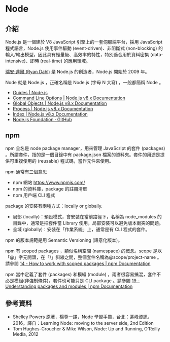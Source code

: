 # Node

## 介紹

Node.js 是一個建於 V8 JavaScript 引擎上的一套伺服端平台，採用 JavaScript 程式語言，Node.js 使用事件驅動 (event-driven)、非阻斷式 (non-blocking) 的輸入/輸出模型，因此具有輕量級、高效率的特性，特別適合用於資料密集 (data-intensive)、即時 (real-time) 的應用領域。

[瑞安‧達爾 (Ryan Dahl)](https://github.com/ry) 是 Node.js 的創造者，Node.js 開始於 2009 年。

Node 就是 Node.js ，正確名稱是 Node.js (字母 N 大寫) ，一般都簡稱 Node 。

* [Guides | Node.js](https://nodejs.org/en/docs/guides/)
* [Command Line Options | Node.js v8.x Documentation](https://nodejs.org/dist/latest-v8.x/docs/api/cli.html)
* [Global Objects | Node.js v8.x Documentation](https://nodejs.org/dist/latest-v8.x/docs/api/globals.html)
* [Process | Node.js v8.x Documentation](https://nodejs.org/dist/latest-v8.x/docs/api/process.html)
* [Index | Node.js v8.x Documentation](https://nodejs.org/dist/latest-v8.x/docs/api/)
* [Node.js Foundation · GitHub](https://github.com/nodejs)

## npm

npm 全名是 node package manager，用來管理 JavaScript 的套件 (packages) 。所謂套件，指的是一個目錄中有 package.json 檔案的資料夾。套件的用途是提供可重複使用的 (reusable) 程式碼，當作元件來使用。

npm 通常有三個意思

* npm 網站 https://www.npmjs.com/
* npm 的資料庫，package 的註冊清單
* npm 用戶端 CLI 程式

package 的安裝有兩種方式：locally or globally.

* 局部 (locally)：預設模式，會安裝在當前路徑下，名稱為 node_modules 的目錄中，通常是把套件當 Library 使用，局部安裝可以避免版本衝突的問題。
* 全域 (globally)：安裝在「作業系統」上，通常是有 CLI 程式的套件。

npm 的版本規範是用 Semantic Versioning (語意化版本)。

npm 有 scoped packages ，類似名稱空間 (namespace) 的概念。scope 是以「@」字元開頭，在「/」斜線之間，整個套件名稱為@scope/project-name 。請參閱 [14 - How to work with scoped packages | npm Documentation](https://docs.npmjs.com/getting-started/scoped-packages)

npm 當中定義了套件 (packages) 和模組 (module) ，兩者很容易搞混，套件不必是模組(非強制條件)，套件也可能只是 CLI package 。請參閱 [19 - Understanding packages and modules | npm Documentation](https://docs.npmjs.com/getting-started/packages)

## 參考資料

* Shelley Powers 原著，楊尊一譯，Node 學習手冊，台北：碁峰資訊，2016。譯自：Learning Node: moving to the server side, 2nd Edition
* Tom Hughes-Croucher & Mike Wilson, Node: Up and Running, O'Reilly Media, 2012
